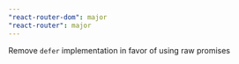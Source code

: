 ```yaml
---
"react-router-dom": major
"react-router": major
---
```


Remove `defer` implementation in favor of using raw promises
